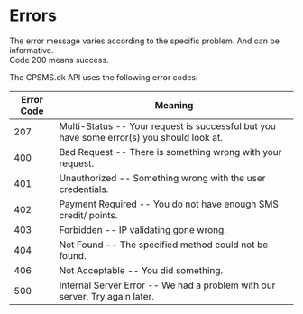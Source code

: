 # Errors

<aside class="notice">The error message varies according to the specific problem. And can be informative.</aside>
<aside class="success">Code 200 means success. </aside>

The CPSMS.dk API uses the following error codes:


Error Code | Meaning
---------- | -------
207 | Multi-Status -- Your request is successful but you have some error(s) you should look at. 
400 | Bad Request -- There is something wrong with your request.
401 | Unauthorized -- Something wrong with the user credentials. 
402 | Payment Required -- You do not have enough SMS credit/ points.
403 | Forbidden -- IP validating gone wrong.
404 | Not Found -- The specified method could not be found.
406 | Not Acceptable -- You did something.
500 | Internal Server Error -- We had a problem with our server. Try again later.

